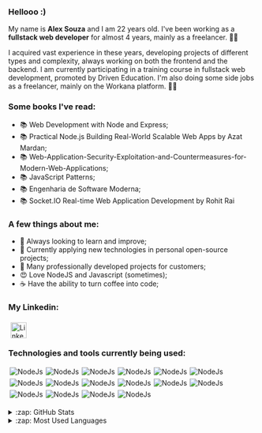 ### Hellooo :)

My name is **Alex Souza** and I am 22 years old. I've been working as a **fullstack web developer** for almost 4 years, mainly as a freelancer. 🧑‍💻

I acquired vast experience in these years, developing projects of different types and complexity, always working on both the frontend and the backend.
I am currently participating in a training course in fullstack web development, promoted by Driven Education. I'm also doing some side jobs as a freelancer, mainly on the Workana platform. 👨‍🎓

### Some books I've read:

- 📚 Web Development with Node and Express;
- 📚 Practical Node.js Building Real-World Scalable Web Apps by Azat Mardan;
- 📚 Web-Application-Security-Exploitation-and-Countermeasures-for-Modern-Web-Applications;
- 📚 JavaScript Patterns;
- 📚 Engenharia de Software Moderna;
- 📚 Socket.IO Real-time Web Application Development by Rohit Rai

### A few things about me:

- 🧠 Always looking to learn and improve;
- 🧐 Currently applying new technologies in personal open-source projects;
- 🤯 Many professionally developed projects for customers;
- 😍 Love NodeJS and Javascript (sometimes);
- ☕️ Have the ability to turn coffee into code;

### My Linkedin:
[<img align="left" alt="LinkedIn" width="32px" style="margin: 5px;" src="https://cdn.jsdelivr.net/npm/simple-icons@v3/icons/linkedin.svg" />](https://www.linkedin.com/in/alex-souza-4ba644174/)

<br />
<br />

### Technologies and tools currently being used:

<img align="left" alt="NodeJs" style="margin: 3px;" src="https://img.shields.io/badge/Node.js-339933?style=for-the-badge&logo=nodedotjs&logoColor=white" />

<img align="left" alt="NodeJs" style="margin: 3px;" src="https://img.shields.io/badge/Express.js-000000?style=for-the-badge&logo=express&logoColor=white" />

<img align="left" alt="NodeJs" style="margin: 3px;" src="https://img.shields.io/badge/JavaScript-323330?style=for-the-badge&logo=javascript&logoColor=F7DF1E" />

<img align="left" alt="NodeJs" style="margin: 3px;" src="https://img.shields.io/badge/Socket.io-010101?&style=for-the-badge&logo=Socket.io&logoColor=white" />

<img align="left" alt="NodeJs" style="margin: 3px;" src="https://img.shields.io/badge/MongoDB-4EA94B?style=for-the-badge&logo=mongodb&logoColor=white" />

<img align="left" alt="NodeJs" style="margin: 3px;" src="https://img.shields.io/badge/redis-%23DD0031.svg?&style=for-the-badge&logo=redis&logoColor=white" />

<img align="left" alt="NodeJs" style="margin: 3px;" src="https://img.shields.io/badge/firebase-ffca28?style=for-the-badge&logo=firebase&logoColor=black" />

<img align="left" alt="NodeJs" style="margin: 3px;" src="https://img.shields.io/badge/Google_Cloud-4285F4?style=for-the-badge&logo=google-cloud&logoColor=white" />

<img align="left" alt="NodeJs" style="margin: 3px;" src="https://img.shields.io/badge/Jest-C21325?style=for-the-badge&logo=jest&logoColor=white" />

<img align="left" alt="NodeJs" style="margin: 3px;" src="https://img.shields.io/badge/eslint-3A33D1?style=for-the-badge&logo=eslint&logoColor=white" />

<img align="left" alt="NodeJs" style="margin: 3px;" src="https://img.shields.io/badge/HTML5-E34F26?style=for-the-badge&logo=html5&logoColor=white" />

<img align="left" alt="NodeJs" style="margin: 3px;" src="https://img.shields.io/badge/CSS3-1572B6?style=for-the-badge&logo=css3&logoColor=white" />

<img align="left" alt="NodeJs" style="margin: 3px;" src="https://img.shields.io/badge/Webpack-8DD6F9?style=for-the-badge&logo=Webpack&logoColor=white" />

<img align="left" alt="NodeJs" style="margin: 3px;" src="https://img.shields.io/badge/Visual_Studio_Code-0078D4?style=for-the-badge&logo=visual%20studio%20code&logoColor=white" />

<img align="left" alt="NodeJs" style="margin: 3px;" src="https://img.shields.io/badge/Slack-4A154B?style=for-the-badge&logo=slack&logoColor=white" />

<img align="left" alt="NodeJs" style="margin: 3px;" src="https://img.shields.io/badge/Trello-0052CC?style=for-the-badge&logo=trello&logoColor=white" />

<br />
<br />
<br />
<br />
<br />

<details>
  <summary>:zap: GitHub Stats</summary>

  <img align="left" alt="Alex's GitHub Stats" src="https://github-readme-stats.vercel.app/api?username=Allex6&show_icons=true&hide_border=true" />

</details>

<details>
  <summary>:zap: Most Used Languages</summary>

<img align="left" alt="Alex's GitHub Top Languages" src="https://github-readme-stats.vercel.app/api/top-langs/?username=Allex6" />

</details>